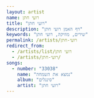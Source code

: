 ```yaml
---
layout: artist
name: רועי חתן
title: "רועי חתן"
description: "דף האמן רועי חתן"
keywords: "שירים, מוזיקה, רועי חתן"
permalink: /artists/רועי-חתן
redirect_from:
  - /artists/list/רועי חתן
  - /artists/רועי-חתן/
songs:
  - number: "33038"
    name: "נמצא את השמחה"
    album: "סינגלים"
    artist: "רועי חתן"
---
```

